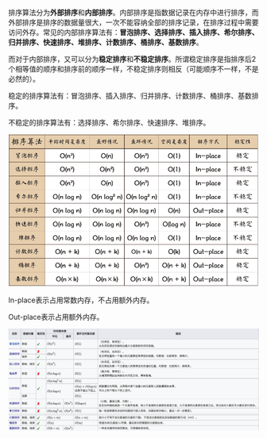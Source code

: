 排序算法分为**外部排序**和**内部排序**。内部排序是指数据记录在内存中进行排序，而外部排序是排序的数据量很大，一次不能容纳全部的排序记录，在排序过程中需要访问外存。常见的内部排序算法有：**冒泡排序、选择排序、插入排序、希尔排序、归并排序、快速排序、堆排序、计数排序、桶排序、基数排序**。

而对于内部排序，又可以分为**稳定排序**和**不稳定排序**。所谓稳定排序是指排序后2个相等值的顺序和排序前的顺序一样，不稳定排序则相反（可能顺序不一样，不是必然的）。

稳定的排序算法有：冒泡排序、插入排序、归并排序、计数排序、桶排序、基数排序。

不稳定的排序算法有：选择排序、希尔排序、快速排序、堆排序。

![img](0.开场篇.assets/sort.png)

In-place表示占用常数内存，不占用额外内存。

Out-place表示占用额外内存。

![img](0.开场篇.assets/0B319B38-B70E-4118-B897-74EFA7E368F9.png)